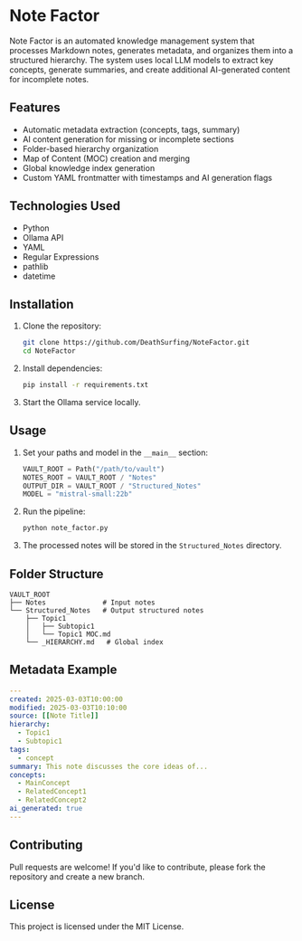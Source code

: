 # Note Factor

Note Factor is an automated knowledge management system that processes Markdown notes, generates metadata, and organizes them into a structured hierarchy. The system uses local LLM models to extract key concepts, generate summaries, and create additional AI-generated content for incomplete notes.

## Features
- Automatic metadata extraction (concepts, tags, summary)
- AI content generation for missing or incomplete sections
- Folder-based hierarchy organization
- Map of Content (MOC) creation and merging
- Global knowledge index generation
- Custom YAML frontmatter with timestamps and AI generation flags

## Technologies Used
- Python
- Ollama API
- YAML
- Regular Expressions
- pathlib
- datetime

## Installation
1. Clone the repository:
   ```bash
   git clone https://github.com/DeathSurfing/NoteFactor.git
   cd NoteFactor
   ```
2. Install dependencies:
   ```bash
   pip install -r requirements.txt
   ```
3. Start the Ollama service locally.

## Usage
1. Set your paths and model in the `__main__` section:
   ```python
   VAULT_ROOT = Path("/path/to/vault")
   NOTES_ROOT = VAULT_ROOT / "Notes"
   OUTPUT_DIR = VAULT_ROOT / "Structured_Notes"
   MODEL = "mistral-small:22b"
   ```
2. Run the pipeline:
   ```bash
   python note_factor.py
   ```
3. The processed notes will be stored in the `Structured_Notes` directory.

## Folder Structure
```
VAULT_ROOT
├── Notes              # Input notes
└── Structured_Notes   # Output structured notes
    ├── Topic1
    │   ├── Subtopic1
    │   └── Topic1 MOC.md
    └── _HIERARCHY.md   # Global index
```

## Metadata Example
```yaml
---
created: 2025-03-03T10:00:00
modified: 2025-03-03T10:10:00
source: [[Note Title]]
hierarchy:
  - Topic1
  - Subtopic1
tags:
  - concept
summary: This note discusses the core ideas of...
concepts:
  - MainConcept
  - RelatedConcept1
  - RelatedConcept2
ai_generated: true
---
```

## Contributing
Pull requests are welcome! If you'd like to contribute, please fork the repository and create a new branch.

## License
This project is licensed under the MIT License.
